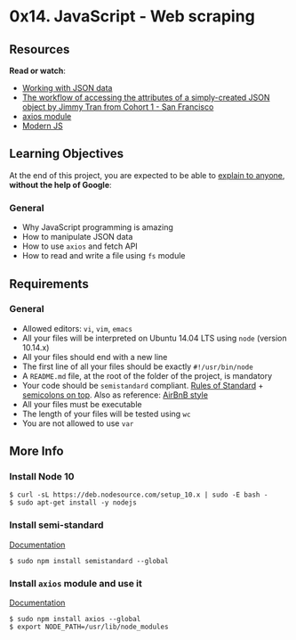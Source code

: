 <!DOCTYPE html>

<h1>0x14. JavaScript - Web scraping</h1>

<div>
<h2>Resources</h2>

<p><strong>Read or watch</strong>:</p>

<ul>
<li><a href="/rltoken/RmDpb2gJfPrMar05QdxYvw" title="Working with JSON data" target="_blank">Working with JSON data</a> </li>
<li><a href="/rltoken/ibqGcS_YNbtWO8nPIlM2Ug" title="The workflow of accessing the attributes of a simply-created JSON object by Jimmy Tran from Cohort 1 - San Francisco" target="_blank">The workflow of accessing the attributes of a simply-created JSON object by Jimmy Tran from Cohort 1 - San Francisco</a> </li>
<li><a href="/rltoken/ZCxiaIcuRl3IlEL_VgGqoA" title="axios module" target="_blank">axios module</a> </li>
<li><a href="/rltoken/Zf5LCjoTEuIXWWxoH_dGVQ" title="Modern JS" target="_blank">Modern JS</a> </li>
</ul>

<h2>Learning Objectives</h2>

<p>At the end of this project, you are expected to be able to <a href="/rltoken/KGl7tkF5ZHilz24aw3uk_g" title="explain to anyone" target="_blank">explain to anyone</a>, <strong>without the help of Google</strong>:</p>

<h3>General</h3>

<ul>
<li>Why JavaScript programming is amazing</li>
<li>How to manipulate JSON data</li>
<li>How to use <code>axios</code> and fetch API</li>
<li>How to read and write a file using <code>fs</code> module</li>
</ul>

<h2>Requirements</h2>

<h3>General</h3>

<ul>
<li>Allowed editors: <code>vi</code>, <code>vim</code>, <code>emacs</code></li>
<li>All your files will be interpreted on Ubuntu 14.04 LTS using <code>node</code> (version 10.14.x)</li>
<li>All your files should end with a new line</li>
<li>The first line of all your files should be exactly <code>#!/usr/bin/node</code></li>
<li>A <code>README.md</code> file, at the root of the folder of the project, is mandatory</li>
<li>Your code should be <code>semistandard</code> compliant. <a href="/rltoken/c82PxNOgt77URzBvKDVcqg" title="Rules of Standard" target="_blank">Rules of Standard</a> + <a href="/rltoken/GEBmmrmMUnGd20y4k6_4OA" title="semicolons on top" target="_blank">semicolons on top</a>. Also as reference: <a href="/rltoken/B5xrtt_3vxQFbcCpW5rVsw" title="AirBnB style" target="_blank">AirBnB style</a></li>
<li>All your files must be executable</li>
<li>The length of your files will be tested using <code>wc</code></li>
<li>You are not allowed to use <code>var</code></li>
</ul>

<h2>More Info</h2>

<h3>Install Node 10</h3>

<pre><code>$ curl -sL https://deb.nodesource.com/setup_10.x | sudo -E bash -
$ sudo apt-get install -y nodejs
</code></pre>

<h3>Install semi-standard</h3>

<p><a href="/rltoken/GEBmmrmMUnGd20y4k6_4OA" title="Documentation" target="_blank">Documentation</a></p>

<pre><code>$ sudo npm install semistandard --global
</code></pre>

<h3>Install <code>axios</code> module and use it</h3>

<p><a href="/rltoken/ZCxiaIcuRl3IlEL_VgGqoA" title="Documentation" target="_blank">Documentation</a></p>

<pre><code>$ sudo npm install axios --global
$ export NODE_PATH=/usr/lib/node_modules
</code></pre>

</div>